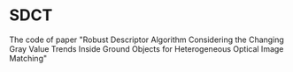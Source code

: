 # SDCT
The code of paper "Robust Descriptor Algorithm Considering the Changing Gray Value Trends Inside Ground Objects for Heterogeneous Optical Image Matching"
